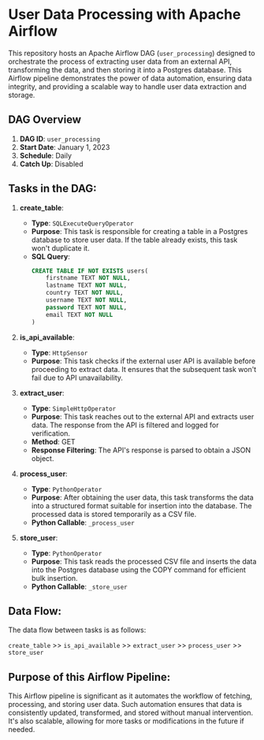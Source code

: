 # User Data Processing with Apache Airflow

This repository hosts an Apache Airflow DAG (`user_processing`) designed to orchestrate the process of extracting user data from an external API, transforming the data, and then storing it into a Postgres database. This Airflow pipeline demonstrates the power of data automation, ensuring data integrity, and providing a scalable way to handle user data extraction and storage.

## DAG Overview

1. **DAG ID**: `user_processing`
2. **Start Date**: January 1, 2023
3. **Schedule**: Daily
4. **Catch Up**: Disabled

## Tasks in the DAG:

1. **create_table**:
    - **Type**: `SQLExecuteQueryOperator`
    - **Purpose**: This task is responsible for creating a table in a Postgres database to store user data. If the table already exists, this task won't duplicate it.
    - **SQL Query**:
      ```sql
      CREATE TABLE IF NOT EXISTS users(
          firstname TEXT NOT NULL,
          lastname TEXT NOT NULL,
          country TEXT NOT NULL,
          username TEXT NOT NULL,
          password TEXT NOT NULL,
          email TEXT NOT NULL
      )
      ```

2. **is_api_available**:
    - **Type**: `HttpSensor`
    - **Purpose**: This task checks if the external user API is available before proceeding to extract data. It ensures that the subsequent task won't fail due to API unavailability.

3. **extract_user**:
    - **Type**: `SimpleHttpOperator`
    - **Purpose**: This task reaches out to the external API and extracts user data. The response from the API is filtered and logged for verification.
    - **Method**: GET
    - **Response Filtering**: The API's response is parsed to obtain a JSON object.

4. **process_user**:
    - **Type**: `PythonOperator`
    - **Purpose**: After obtaining the user data, this task transforms the data into a structured format suitable for insertion into the database. The processed data is stored temporarily as a CSV file.
    - **Python Callable**: `_process_user`

5. **store_user**:
    - **Type**: `PythonOperator`
    - **Purpose**: This task reads the processed CSV file and inserts the data into the Postgres database using the COPY command for efficient bulk insertion.
    - **Python Callable**: `_store_user`

## Data Flow:
The data flow between tasks is as follows:

`create_table` >> `is_api_available` >> `extract_user` >> `process_user` >> `store_user`

## Purpose of this Airflow Pipeline:
This Airflow pipeline is significant as it automates the workflow of fetching, processing, and storing user data. Such automation ensures that data is consistently updated, transformed, and stored without manual intervention. It's also scalable, allowing for more tasks or modifications in the future if needed.

